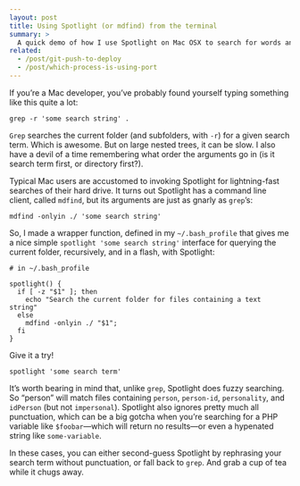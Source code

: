 ```yaml
---
layout: post
title: Using Spotlight (or mdfind) from the terminal
summary: >
  A quick demo of how I use Spotlight on Mac OSX to search for words and phrases faster, and more easily, than Grep.
related:
  - /post/git-push-to-deploy
  - /post/which-process-is-using-port
---
```


If you’re a Mac developer, you’ve probably found yourself typing something like this quite a lot:

~~~
grep -r 'some search string' .
~~~

`Grep` searches the current folder (and subfolders, with `-r`) for a given search term. Which is awesome. But on large nested trees, it can be slow. I also have a devil of a time remembering what order the arguments go in (is it search term first, or directory first?).

Typical Mac users are accustomed to invoking Spotlight for lightning-fast searches of their hard drive. It turns out Spotlight has a command line client, called `mdfind`, but its arguments are just as gnarly as `grep`’s:

~~~
mdfind -onlyin ./ 'some search string'
~~~

So, I made a wrapper function, defined in my `~/.bash_profile` that gives me a nice simple `spotlight 'some search string'` interface for querying the current folder, recursively, and in a flash, with Spotlight:

~~~
# in ~/.bash_profile

spotlight() {
  if [ -z "$1" ]; then
    echo "Search the current folder for files containing a text string"
  else
    mdfind -onlyin ./ "$1";
  fi
}
~~~

Give it a try!

~~~
spotlight 'some search term'
~~~

It’s worth bearing in mind that, unlike `grep`, Spotlight does fuzzy searching. So “person” will match files containing `person`, `person-id`, `personality`, and `idPerson` (but not `impersonal`). Spotlight also ignores pretty much all punctuation, which can be a big gotcha when you’re searching for a PHP variable like `$foobar`—which will return no results—or even a hypenated string like `some-variable`.

In these cases, you can either second-guess Spotlight by rephrasing your search term without punctuation, or fall back to `grep`. And grab a cup of tea while it chugs away.
